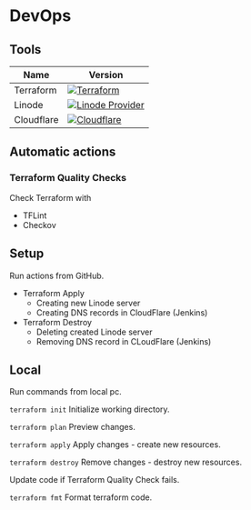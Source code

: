 # DevOps

## Tools
| Name       | Version                                                                                                                                                                     |
|------------|-----------------------------------------------------------------------------------------------------------------------------------------------------------------------------|
| Terraform  | [![Terraform](https://img.shields.io/badge/Terraform-1.12.2-623CE4?logo=terraform)](https://www.terraform.io/)                                                              |
| Linode     | [![Linode Provider](https://img.shields.io/badge/Linode%20Provider-3.5.0-00ADEF?logo=akamai&logoColor=white)](https://registry.terraform.io/providers/linode/linode/latest) |
| Cloudflare | [![Cloudflare](https://img.shields.io/badge/Cloudflare%20Provider-5.11.0-F38020?logo=cloudflare)](https://registry.terraform.io/providers/cloudflare/cloudflare/latest)     |

## Automatic actions
### Terraform Quality Checks
Check Terraform with
- TFLint
- Checkov


## Setup
Run actions from GitHub.
- Terraform Apply
  - Creating new Linode server
  - Creating DNS records in CloudFlare (Jenkins)
- Terraform Destroy
  - Deleting created Linode server
  - Removing DNS record in CLoudFlare (Jenkins)
 
## Local

Run commands from local pc.

`terraform init` Initialize working directory.

`terraform plan` Preview changes.

`terraform apply` Apply changes - create new resources.

`terraform destroy` Remove changes - destroy new resources.

Update code if Terraform Quality Check fails.

`terraform fmt` Format terraform code.
